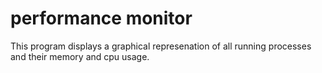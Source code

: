 # performance monitor
This program displays a graphical represenation of all running processes and their memory and cpu usage.
